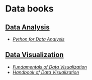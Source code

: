 # Data books

## [Data Analysis](./books/data-analysis/)

* [_Python for Data Analysis_](./books/data-analysis/Python%20for%20Data%20Analysis%20Data%20Wrangling%20with%20Pandas,%20NumPy,%20and%20IPython%20(Wes%20McKinney)%20(Z-Library).pdf)

## [Data Visualization](/books/data-visualization/)

* [_Fundamentals of Data Visualization_](./books/data-visualization/Fundamentals_of_Data_Visualization.pdf)
* [_Handbook of Data Visualization_](./books/data-visualization/Handbook_of_Data_Visualization.pdf)